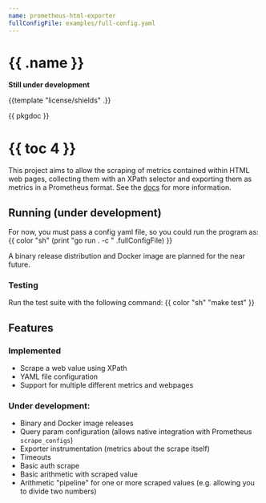 ```yaml
---
name: prometheus-html-exporter
fullConfigFile: examples/full-config.yaml
---
```

# {{ .name }}

**Still under development**

{{template "license/shields" .}}

{{ pkgdoc }}

# {{ toc 4 }}

This project aims to allow the scraping of metrics contained within HTML web pages, collecting them with an XPath selector and exporting them as metrics in a Prometheus format. See the [docs](docs/documentation.md) for more information.

## Running (under development)
For now, you must pass a config yaml file, so you could run the program as:
{{ color "sh" (print "go run . -c " .fullConfigFile) }}

A binary release distribution and Docker image are planned for the near future.

### Testing

Run the test suite with the following command:
{{ color "sh" "make test" }}

## Features
### Implemented
- Scrape a web value using XPath
- YAML file configuration
- Support for multiple different metrics and webpages

### Under development:
- Binary and Docker image releases
- Query param configuration (allows native integration with Prometheus `scrape_configs`)
- Exporter instrumentation (metrics about the scrape itself)
- Timeouts
- Basic auth scrape
- Basic arithmetic with scraped value
- Arithmetic "pipeline" for one or more scraped values (e.g. allowing you to divide two numbers)

